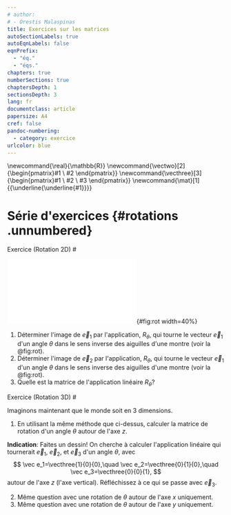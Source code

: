 ```yaml
---
# author:
# - Orestis Malaspinas
title: Exercices sur les matrices
autoSectionLabels: true
autoEqnLabels: false
eqnPrefix: 
  - "éq."
  - "éqs."
chapters: true
numberSections: true
chaptersDepth: 1
sectionsDepth: 3
lang: fr
documentclass: article
papersize: A4
cref: false
pandoc-numbering:
  - category: exercice
urlcolor: blue
---
```

\newcommand{\real}{\mathbb{R}}
\newcommand{\vectwo}[2]{\begin{pmatrix}#1 \\ #2 \end{pmatrix}}
\newcommand{\vecthree}[3]{\begin{pmatrix}#1 \\ #2 \\ #3 \end{pmatrix}}
\newcommand{\mat}[1]{{\underline{\underline{#1}}}}

Série d'exercices {#rotations .unnumbered}
=================

Exercice (Rotation 2D) #

![Rotation des vecteurs $\vec e_1$ et $\vec e_2$ d'un angle $\theta$.](../figs/rot_ex.pdf){#fig:rot width=40%}

1. Déterminer l'image de $\vec e_1$ par l'application, $R_\theta$, qui tourne le vecteur $\vec e_1$ d'un angle $\theta$ dans le sens inverse des aiguilles d'une montre (voir la @fig:rot).
2. Déterminer l'image de $\vec e_2$ par l'application, $R_\theta$, qui tourne le vecteur $\vec e_1$ d'un angle $\theta$ dans le sens inverse des aiguilles d'une montre (voir la @fig:rot).
3. Quelle est la matrice de l'application linéaire $R_\theta$?

Exercice (Rotation 3D) #

Imaginons maintenant que le monde soit en 3 dimensions.

1. En utilisant la même méthode que ci-dessus, calculer la matrice de rotation d'un angle $\theta$ autour de l'axe $z$.

**Indication**: Faites un dessin! On cherche à calculer l'application linéaire qui tournerait $\vec e_1$, $\vec e_2$, et $\vec e_3$ d'un angle $\theta$, avec
$$
\vec e_1=\vecthree{1}{0}{0},\quad \vec e_2=\vecthree{0}{1}{0},\quad \vec e_3=\vecthree{0}{0}{1},
$$
autour de l'axe $z$ (l'axe vertical). Réfléchissez à ce qui se passe avec $\vec e_3$.

2. Même question avec une rotation de $\theta$ autour de l'axe $x$ uniquement.
3. Même question avec une rotation de $\theta$ autour de l'axe $y$ uniquement.
